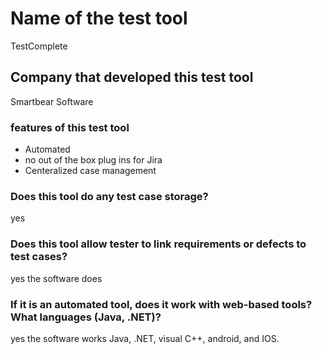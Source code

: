 # Name of the test tool
TestComplete
## Company that developed this test tool
Smartbear Software
### features of this test tool
* Automated 
* no out of the box plug ins for Jira
* Centeralized case management
### Does this tool do any test case storage?
yes 
### Does this tool allow tester to link requirements or defects to test cases?
yes the software does
### If it is an automated tool, does it work with web-based tools? What languages (Java, .NET)?
yes the software works Java, .NET, visual C++, android, and IOS.
